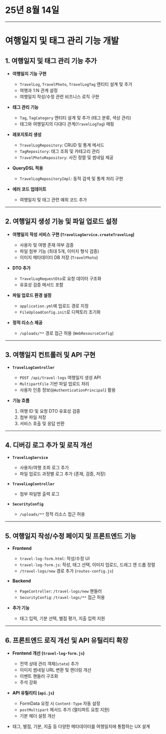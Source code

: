 # 25년 8월 14일

---

# 여행일지 및 태그 관리 기능 개발

## 1. 여행일지 및 태그 관리 기능 추가

* **여행일지 기능 구현**

  * `TravelLog`, `TravelPhoto`, `TravelLogTag` 엔티티 설계 및 추가
  * 여행과 1\:N 관계 설정
  * 여행일지 작성/수정 관련 비즈니스 로직 구현
* **태그 관리 기능**

  * `Tag`, `TagCategory` 엔티티 설계 및 추가 (태그 분류, 색상 관리)
  * 태그와 여행일지의 다대다 관계(`TravelLogTag`) 매핑
* **레포지토리 생성**

  * `TravelLogRepository`: CRUD 및 통계 메서드
  * `TagRepository`: 태그 조회 및 카테고리 관리
  * `TravelPhotoRepository`: 사진 정렬 및 썸네일 제공
* **QueryDSL 적용**

  * `TravelLogRepositoryImpl`: 동적 검색 및 통계 처리 구현
* **에러 코드 업데이트**

  * 여행일지 및 태그 관련 예외 코드 추가

---

## 2. 여행일지 생성 기능 및 파일 업로드 설정

* **여행일지 작성 서비스 구현 (`TravelLogService.createTravelLog`)**

  * 사용자 및 여행 존재 여부 검증
  * 파일 첨부 기능 (최대 5개, 이미지 형식 검증)
  * 이미지 메타데이터 DB 저장 (`TravelPhoto`)
* **DTO 추가**

  * `TravelLogRequestDto`로 요청 데이터 구조화
  * 유효성 검증 메서드 포함
* **파일 업로드 환경 설정**

  * `application.yml`에 업로드 경로 지정
  * `FileUploadConfig.init`로 디렉토리 초기화
* **정적 리소스 제공**

  * `/uploads/**` 경로 접근 허용 (`WebResourceConfig`)

---

## 3. 여행일지 컨트롤러 및 API 구현

* **`TravelLogController`**

  * `POST /api/travel-logs` 여행일지 생성 API
  * `MultipartFile` 기반 파일 업로드 처리
  * 사용자 인증 정보(`@AuthenticationPrincipal`) 활용
* **기능 흐름**

  1. 여행 ID 및 요청 DTO 유효성 검증
  2. 첨부 파일 저장
  3. 서비스 호출 및 응답 반환

---

## 4. 디버깅 로그 추가 및 로직 개선

* **`TravelLogService`**

  * 사용자/여행 조회 로그 추가
  * 파일 업로드 과정별 로그 추가 (존재, 검증, 저장)
* **`TravelLogController`**

  * 첨부 파일명 출력 로그
* **`SecurityConfig`**

  * `/uploads/**` 정적 리소스 접근 허용

---

## 5. 여행일지 작성/수정 페이지 및 프론트엔드 기능

* **Frontend**

  * `travel-log-form.html`: 작성/수정 UI
  * `travel-log-form.js`: 작성, 태그 선택, 이미지 업로드, 드래그 앤 드롭 정렬
  * `/travel-logs/new` 경로 추가 (`routes-config.js`)
* **Backend**

  * `PageController`: `/travel-logs/new` 핸들러
  * `SecurityConfig`: `/travel-logs/**` 접근 허용
* **추가 기능**

  * 태그 입력, 기분 선택, 별점 평가, 지출 입력 지원

---

## 6. 프론트엔드 로직 개선 및 API 유틸리티 확장

* **Frontend 개선 (`travel-log-form.js`)**

  * 전역 상태 관리 객체(`state`) 추가
  * 이미지 썸네일 URL 변환 및 렌더링 개선
  * 이벤트 핸들러 구조화
  * 주석 강화
* **API 유틸리티 (`api.js`)**

  * FormData 요청 시 `Content-Type` 자동 설정
  * `postMultipart` 메서드 추가 (멀티파트 요청 지원)
  * 기본 헤더 설정 개선




* 태그, 별점, 기분, 지출 등 다양한 메타데이터를 여행일지에 통합하는 UX 설계

